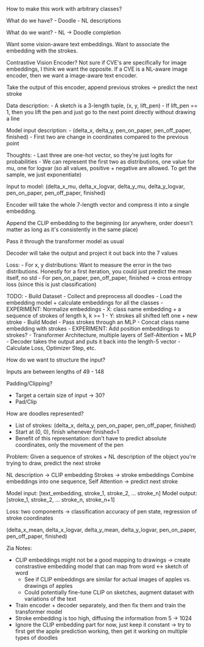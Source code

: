 How to make this work with arbitrary classes?

What do we have?
    - Doodle - NL descriptions

What do we want?
    - NL -> Doodle completion

Want some vision-aware text embeddings. Want to associate the embedding with the strokes. 

Contrastive Vision Encoder? Not sure if CVE's are specifically for image embeddings, I think we want the opposite. If a CVE is a NL-aware image encoder, then we want a image-aware text encoder.

Take the output of this encoder, append previous strokes -> predict the next stroke

Data description:
    - A sketch is a 3-length tuple, (x, y, lift_pen)
    - If lift_pen == 1, then you lift the pen and just go to the next point directly without drawing a line


Model input description:
    - (delta_x, delta_y, pen_on_paper, pen_off_paper, finished)
    - First two are change in coordinates compared to the previous point

Thoughts:
    - Last three are one-hot vector, so they're just logits for probabilities
    - We can represent the first two as distributions, one value for mu, one for logvar (so all values, positive + negative are allowed. To get the sample, we just exponentiate)


Input to model: (delta_x_mu, delta_x_logvar, delta_y_mu, delta_y_logvar, pen_on_paper, pen_off_paper, finished)

Encoder will take the whole 7-length vector and compress it into a single embedding.

Append the CLIP embedding to the beginning (or anywhere, order doesn't matter as long as it's consistently in the same place)

Pass it through the transformer model as usual

Decoder will take the output and project it out back into the 7 values

Loss:
    - For x, y distributions: Want to measure the error in the two distributions. Honestly for a first iteration, you could just predict the mean itself, no std
    - For pen_on_paper, pen_off_paper, finished -> cross entropy loss (since this is just classification)


TODO:
    - Build Dataset
        - Collect and preprocess all doodles
        - Load the embedding model + calculate embeddings for all the classes
        - EXPERIMENT: Normalize embeddings
        - X: class name embedding + a sequence of strokes of length k, k >= 1
        - Y: strokes all shifted left one + new stroke
    - Build Model
        - Pass strokes through an MLP
        - Concat class name embedding with strokes
        - EXPERIMENT: Add position embeddings to strokes?
        - Transformer Architecture, multiple layers of Self-Attention + MLP
        - Decoder takes the output and puts it back into the length-5 vector
        - Calculate Loss, Optimizer Step, etc.


How do we want to structure the input?

Inputs are between lengths of 49 - 148

Padding/Clipping?
 - Target a certain size of input -> 30?
 - Pad/Clip




How are doodles represented?
 - List of strokes: (delta_x, delta_y, pen_on_paper, pen_off_paper, finished)
 - Start at (0, 0), finish whenever finished=1
 - Benefit of this representation: don't have to predict absolute coordinates, only the movement of the pen

Problem: Given a sequence of strokes + NL description of the object you're trying to draw, predict the next stroke

NL description -> CLIP embedding
Strokes -> stroke embeddings
Combine embeddings into one sequence, Self Attention -> predict next stroke

Model input: [text_embedding, stroke_1, stroke_2, ... stroke_n]
Model output: [stroke_1, stroke_2, ... stroke_n, stroke_n+1]

Loss: two components -> classification accuracy of pen state, regression of stroke coordinates

(delta_x_mean, delta_x_logvar, delta_y_mean, delta_y_logvar, pen_on_paper, pen_off_paper, finished)

Zia Notes:
 - CLIP embeddings might not be a good mapping to drawings -> create constrastive embedding model that can map from word <-> sketch of word
    - See if CLIP embeddings are similar for actual images of apples vs. drawings of apples
    - Could potentially fine-tune CLIP on sketches, augment dataset with variations of the text
 - Train encoder + decoder separately, and then fix them and train the transformer model
 - Stroke embedding is too high, diffusing the information from 5 -> 1024
 - Ignore the CLIP embedding part for now, just keep it constant -> try to first get the apple prediction working, then get it working on multiple types of doodles
